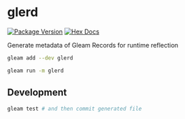 # glerd

[![Package Version](https://img.shields.io/hexpm/v/glerd)](https://hex.pm/packages/glerd)
[![Hex Docs](https://img.shields.io/badge/hex-docs-ffaff3)](https://hexdocs.pm/glerd/)

Generate metadata of Gleam Records for runtime reflection

```sh
gleam add --dev glerd
```

```sh
gleam run -m glerd
```

## Development

```sh
gleam test # and then commit generated file
```
